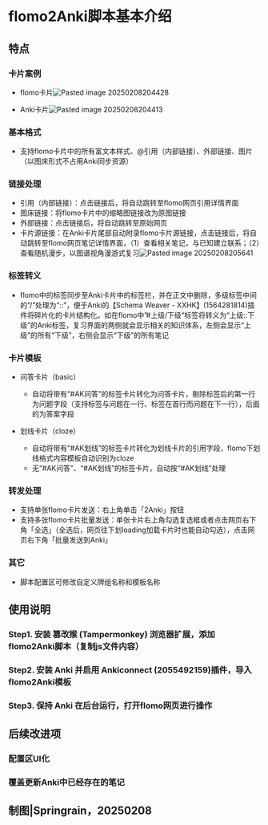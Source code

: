 # flomo2Anki脚本基本介绍

## 特点

### 卡片案例

- flomo卡片![Pasted image 20250208204428](https://springrain-picturebed.oss-cn-shenzhen.aliyuncs.com/img/Pasted%20image%2020250208204428.png)

- Anki卡片![Pasted image 20250208204413](https://springrain-picturebed.oss-cn-shenzhen.aliyuncs.com/img/Pasted%20image%2020250208204413.png)

### 基本格式

- 支持flomo卡片中的所有富文本样式、@引用（内部链接）、外部链接、图片（以图床形式不占用Anki同步资源）

### 链接处理

- 引用（内部链接）：点击链接后，将自动跳转至flomo网页引用详情界面
- 图床链接：将flomo卡片中的缩略图链接改为原图链接
- 外部链接：点击链接后，将自动跳转至原始网页
- 卡片源链接：在Anki卡片尾部自动附录flomo卡片源链接，点击链接后，将自动跳转至flomo网页笔记详情界面，（1）查看相关笔记，与已知建立联系；（2）查看随机漫步，以图谱视角漫游式复习![Pasted image 20250208205641](https://springrain-picturebed.oss-cn-shenzhen.aliyuncs.com/img/Pasted%20image%2020250208205641.png)

### 标签转义

- flomo中的标签同步至Anki卡片中的标签栏，并在正文中删除，多级标签中间的“/”处理为“::”，便于Anki的【Schema Weaver - XXHK】(1564281814)插件将碎片化的卡片结构化。如在flomo中”#上级/下级“标签将转义为“上级::下级”的Anki标签，复习界面的两侧就会显示相关的知识体系，左侧会显示“上级”的所有“下级”，右侧会显示“下级”的所有笔记

### 卡片模板

- 问答卡片（basic）

	- 自动将带有“#AK问答”的标签卡片转化为问答卡片，剔除标签后的第一行为问题字段（支持标签与问题在一行、标签在首行而问题在下一行），后面的为答案字段

- 划线卡片（cloze）

	- 自动将带有“#AK划线”的标签卡片转化为划线卡片的引用字段，flomo下划线格式内容模板自动识别为cloze
	- 无“#AK问答”、“#AK划线”的标签卡片，自动按“#AK划线”处理

### 转发处理

- 支持单张flomo卡片发送：右上角单击「2Anki」按钮
- 支持多张flomo卡片批量发送：单张卡片右上角勾选复选框或者点击网页右下角「全选」（全选后，网页往下划loading加载卡片时也能自动勾选），点击网页右下角「批量发送到Anki」

### 其它

- 脚本配置区可修改自定义牌组名称和模板名称

## 使用说明

### Step1. 安装 篡改猴 (Tampermonkey)  浏览器扩展，添加flomo2Anki脚本（复制js文件内容）

### Step2. 安装 Anki 并启用 Ankiconnect (2055492159)插件，导入flomo2Anki模板

### Step3. 保持 Anki 在后台运行，打开flomo网页进行操作

## 后续改进项

### 配置区UI化

### 覆盖更新Anki中已经存在的笔记

## 制图|Springrain，20250208

